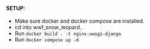 
#### SETUP:
- Make sure docker and docker compose are installed.
- cd into wwf_snow_leopard.
- Run `docker build . -t nginx-uwsgi-django`
- Run `docker compose up -d`

